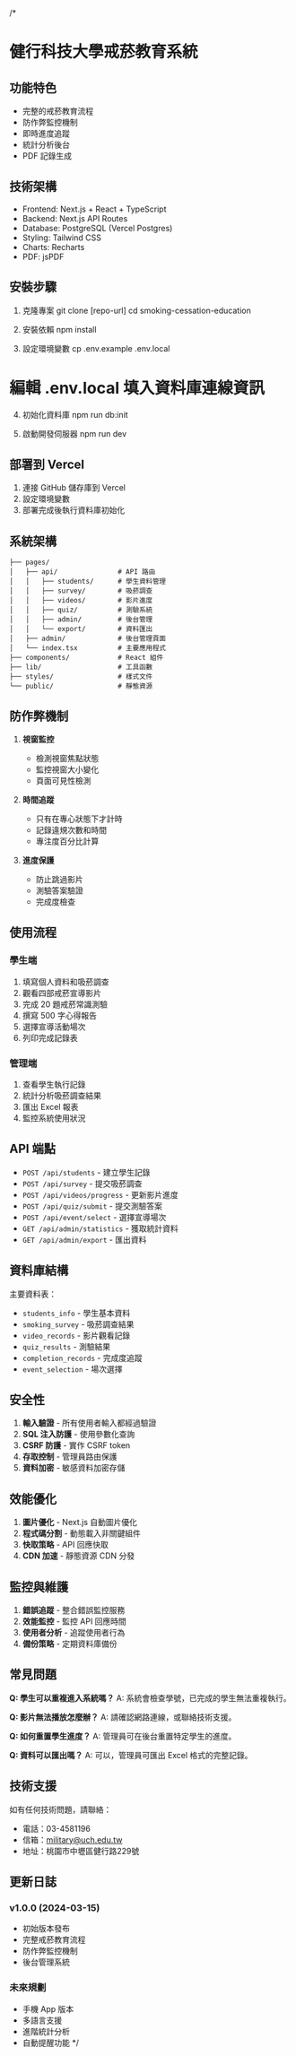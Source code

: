 /*
# 健行科技大學戒菸教育系統

## 功能特色
- 完整的戒菸教育流程
- 防作弊監控機制
- 即時進度追蹤
- 統計分析後台
- PDF 記錄生成

## 技術架構
- Frontend: Next.js + React + TypeScript
- Backend: Next.js API Routes
- Database: PostgreSQL (Vercel Postgres)
- Styling: Tailwind CSS
- Charts: Recharts
- PDF: jsPDF

## 安裝步驟

1. 克隆專案
git clone [repo-url]
cd smoking-cessation-education

2. 安裝依賴
npm install

3. 設定環境變數
cp .env.example .env.local
# 編輯 .env.local 填入資料庫連線資訊

4. 初始化資料庫
npm run db:init

5. 啟動開發伺服器
npm run dev

## 部署到 Vercel

1. 連接 GitHub 儲存庫到 Vercel
2. 設定環境變數
3. 部署完成後執行資料庫初始化

## 系統架構

```
├── pages/
│   ├── api/               # API 路由
│   │   ├── students/      # 學生資料管理
│   │   ├── survey/        # 吸菸調查
│   │   ├── videos/        # 影片進度
│   │   ├── quiz/          # 測驗系統
│   │   ├── admin/         # 後台管理
│   │   └── export/        # 資料匯出
│   ├── admin/             # 後台管理頁面
│   └── index.tsx          # 主要應用程式
├── components/            # React 組件
├── lib/                   # 工具函數
├── styles/                # 樣式文件
└── public/                # 靜態資源
```

## 防作弊機制

1. **視窗監控**
   - 檢測視窗焦點狀態
   - 監控視窗大小變化
   - 頁面可見性檢測

2. **時間追蹤**
   - 只有在專心狀態下才計時
   - 記錄違規次數和時間
   - 專注度百分比計算

3. **進度保護**
   - 防止跳過影片
   - 測驗答案驗證
   - 完成度檢查

## 使用流程

### 學生端
1. 填寫個人資料和吸菸調查
2. 觀看四部戒菸宣導影片
3. 完成 20 題戒菸常識測驗
4. 撰寫 500 字心得報告
5. 選擇宣導活動場次
6. 列印完成記錄表

### 管理端
1. 查看學生執行記錄
2. 統計分析吸菸調查結果
3. 匯出 Excel 報表
4. 監控系統使用狀況

## API 端點

- `POST /api/students` - 建立學生記錄
- `POST /api/survey` - 提交吸菸調查
- `POST /api/videos/progress` - 更新影片進度
- `POST /api/quiz/submit` - 提交測驗答案
- `POST /api/event/select` - 選擇宣導場次
- `GET /api/admin/statistics` - 獲取統計資料
- `GET /api/admin/export` - 匯出資料

## 資料庫結構

主要資料表：
- `students_info` - 學生基本資料
- `smoking_survey` - 吸菸調查結果
- `video_records` - 影片觀看記錄
- `quiz_results` - 測驗結果
- `completion_records` - 完成度追蹤
- `event_selection` - 場次選擇

## 安全性

1. **輸入驗證** - 所有使用者輸入都經過驗證
2. **SQL 注入防護** - 使用參數化查詢
3. **CSRF 防護** - 實作 CSRF token
4. **存取控制** - 管理員路由保護
5. **資料加密** - 敏感資料加密存儲

## 效能優化

1. **圖片優化** - Next.js 自動圖片優化
2. **程式碼分割** - 動態載入非關鍵組件
3. **快取策略** - API 回應快取
4. **CDN 加速** - 靜態資源 CDN 分發

## 監控與維護

1. **錯誤追蹤** - 整合錯誤監控服務
2. **效能監控** - 監控 API 回應時間
3. **使用者分析** - 追蹤使用者行為
4. **備份策略** - 定期資料庫備份

## 常見問題

**Q: 學生可以重複進入系統嗎？**
A: 系統會檢查學號，已完成的學生無法重複執行。

**Q: 影片無法播放怎麼辦？**
A: 請確認網路連線，或聯絡技術支援。

**Q: 如何重置學生進度？**
A: 管理員可在後台重置特定學生的進度。

**Q: 資料可以匯出嗎？**
A: 可以，管理員可匯出 Excel 格式的完整記錄。

## 技術支援

如有任何技術問題，請聯絡：
- 電話：03-4581196
- 信箱：military@uch.edu.tw
- 地址：桃園市中壢區健行路229號

## 更新日誌

### v1.0.0 (2024-03-15)
- 初始版本發布
- 完整戒菸教育流程
- 防作弊監控機制
- 後台管理系統

### 未來規劃
- 手機 App 版本
- 多語言支援
- 進階統計分析
- 自動提醒功能
*/
